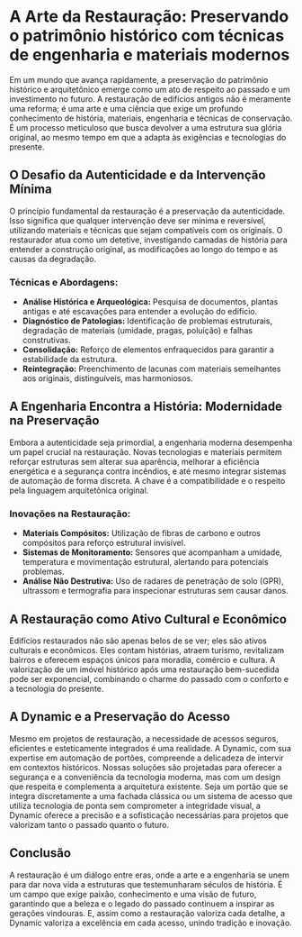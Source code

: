 # A Arte da Restauração: Preservando o patrimônio histórico com técnicas de engenharia e materiais modernos

Em um mundo que avança rapidamente, a preservação do patrimônio histórico e arquitetônico emerge como um ato de respeito ao passado e um investimento no futuro. A restauração de edifícios antigos não é meramente uma reforma; é uma arte e uma ciência que exige um profundo conhecimento de história, materiais, engenharia e técnicas de conservação. É um processo meticuloso que busca devolver a uma estrutura sua glória original, ao mesmo tempo em que a adapta às exigências e tecnologias do presente.

## O Desafio da Autenticidade e da Intervenção Mínima

O princípio fundamental da restauração é a preservação da autenticidade. Isso significa que qualquer intervenção deve ser mínima e reversível, utilizando materiais e técnicas que sejam compatíveis com os originais. O restaurador atua como um detetive, investigando camadas de história para entender a construção original, as modificações ao longo do tempo e as causas da degradação.

### Técnicas e Abordagens:

*   **Análise Histórica e Arqueológica:** Pesquisa de documentos, plantas antigas e até escavações para entender a evolução do edifício.
*   **Diagnóstico de Patologias:** Identificação de problemas estruturais, degradação de materiais (umidade, pragas, poluição) e falhas construtivas.
*   **Consolidação:** Reforço de elementos enfraquecidos para garantir a estabilidade da estrutura.
*   **Reintegração:** Preenchimento de lacunas com materiais semelhantes aos originais, distinguíveis, mas harmoniosos.

## A Engenharia Encontra a História: Modernidade na Preservação

Embora a autenticidade seja primordial, a engenharia moderna desempenha um papel crucial na restauração. Novas tecnologias e materiais permitem reforçar estruturas sem alterar sua aparência, melhorar a eficiência energética e a segurança contra incêndios, e até mesmo integrar sistemas de automação de forma discreta. A chave é a compatibilidade e o respeito pela linguagem arquitetônica original.

### Inovações na Restauração:

*   **Materiais Compósitos:** Utilização de fibras de carbono e outros compósitos para reforço estrutural invisível.
*   **Sistemas de Monitoramento:** Sensores que acompanham a umidade, temperatura e movimentação estrutural, alertando para potenciais problemas.
*   **Análise Não Destrutiva:** Uso de radares de penetração de solo (GPR), ultrassom e termografia para inspecionar estruturas sem causar danos.

## A Restauração como Ativo Cultural e Econômico

Edifícios restaurados não são apenas belos de se ver; eles são ativos culturais e econômicos. Eles contam histórias, atraem turismo, revitalizam bairros e oferecem espaços únicos para moradia, comércio e cultura. A valorização de um imóvel histórico após uma restauração bem-sucedida pode ser exponencial, combinando o charme do passado com o conforto e a tecnologia do presente.

## A Dynamic e a Preservação do Acesso

Mesmo em projetos de restauração, a necessidade de acessos seguros, eficientes e esteticamente integrados é uma realidade. A Dynamic, com sua expertise em automação de portões, compreende a delicadeza de intervir em contextos históricos. Nossas soluções são projetadas para oferecer a segurança e a conveniência da tecnologia moderna, mas com um design que respeita e complementa a arquitetura existente. Seja um portão que se integra discretamente a uma fachada clássica ou um sistema de acesso que utiliza tecnologia de ponta sem comprometer a integridade visual, a Dynamic oferece a precisão e a sofisticação necessárias para projetos que valorizam tanto o passado quanto o futuro.

## Conclusão

A restauração é um diálogo entre eras, onde a arte e a engenharia se unem para dar nova vida a estruturas que testemunharam séculos de história. É um campo que exige paixão, conhecimento e uma visão de futuro, garantindo que a beleza e o legado do passado continuem a inspirar as gerações vindouras. E, assim como a restauração valoriza cada detalhe, a Dynamic valoriza a excelência em cada acesso, unindo tradição e inovação.
